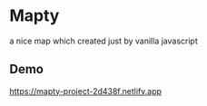 # Mapty
a nice map which created just by vanilla javascript
## Demo
https://mapty-project-2d438f.netlify.app
